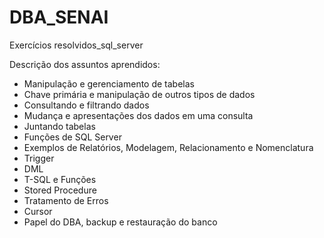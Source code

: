 # DBA_SENAI
Exercícios resolvidos_sql_server

Descrição dos assuntos aprendidos:

- Manipulação e gerenciamento de tabelas
- Chave primária e manipulação de outros tipos de dados
- Consultando e filtrando dados
- Mudança e apresentações dos dados em uma consulta
- Juntando tabelas
- Funções de SQL Server
- Exemplos de Relatórios, Modelagem, Relacionamento e Nomenclatura
- Trigger
- DML
- T-SQL e Funções
- Stored Procedure
- Tratamento de Erros
- Cursor
- Papel do DBA, backup e restauração do banco

